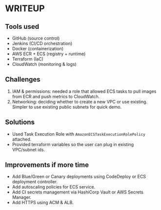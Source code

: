 # WRITEUP

## Tools used
- GitHub (source control)
- Jenkins (CI/CD orchestration)
- Docker (containerization)
- AWS ECR + ECS (registry + runtime)
- Terraform (IaC)
- CloudWatch (monitoring & logs)

## Challenges
1. IAM & permissions: needed a role that allowed ECS tasks to pull images from ECR and push metrics to CloudWatch.
2. Networking: deciding whether to create a new VPC or use existing. Simpler to use existing public subnets for quick demo.

## Solutions
- Used Task Execution Role with `AmazonECSTaskExecutionRolePolicy` attached.
- Provided terraform variables so the user can plug in existing VPC/subnet ids.

## Improvements if more time
- Add Blue/Green or Canary deployments using CodeDeploy or ECS deployment controller.
- Add autoscaling policies for ECS service.
- Add CI secrets management via HashiCorp Vault or AWS Secrets Manager.
- Add HTTPS using ACM & ALB.
